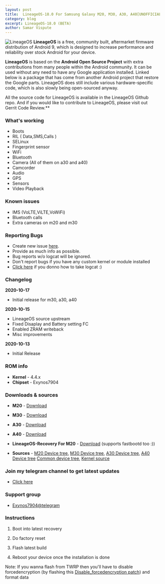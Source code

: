 ```yaml
---
layout: post
title:  LineageOS-18.0 For Samsung Galaxy M20, M30, A30, A40[UNOFFICIAL]
category: blog
excerpt: LineageOS-18.0 (BETA)
author: Samar Vispute
---
```


![LineageOS](http://samarv-121.github.io/images/lineageos.png)
**LineageOS** is a free, community built, aftermarket firmware distribution of Android 9, which is designed to increase performance and reliability over stock Android for your device.

**LineageOS** is based on the **Android Open Source Project** with extra contributions from many people within the Android community. It can be used without any need to have any Google application installed. Linked below is a package that has come from another Android project that restore the Google parts. LineageOS does still include various hardware-specific code, which is also slowly being open-sourced anyway.

All the source code for LineageOS is available in the LineageOS Github repo. And if you would like to contribute to LineageOS, please visit out Gerrit Code Review.**

### What's working
* Boots
* RIL ( Data,SMS,Calls )
* SELinux
* Fingerprint sensor
* WiFi
* Bluetooth
* Camera (All of them on a30 and a40)
* Camcorder
* Audio
* GPS
* Sensors
* Video Playback

### Known issues
* IMS (VoLTE,ViLTE,VoWiFi)
* Bluetooth calls
* Extra cameras on m20 and m30

### Reporting Bugs
* Create new issue [here](https://github.com/SamarV-121/android_device_samsung_universal7904-common/issues).
* Provide as much info as possible.
* Bug reports w/o logcat will be ignored.
* Don't report bugs if you have any custom kernel or module installed
* [Click here](https://forum.xda-developers.com/showthread.php?t=2774386) if you donno how to take logcat :)

### Changelog
**2020-10-17**
* Initial release for m30, a30, a40

**2020-10-15**
* LineageOS source upstream
* Fixed Disaplay and Battery setting FC
* Enabled ZRAM writeback
* Misc improvements

**2020-10-13**
* Initial Release

### ROM info
* **Kernel** - 4.4.x
* **Chipset** - Exynos7904

### Downloads & sources
* **M20** - [Download](https://github.com/SamarV-121/releases/releases/download/lineage-18.0-20201015-150100-UNOFFICIAL-m20lte-1514/lineage-18.0-20201015-150100-UNOFFICIAL-m20lte.zip)
* **M30** - [Download](https://github.com/SamarV-121/releases/releases/download/lineage-18.0-20201016-055019-UNOFFICIAL-m30lte-0556/lineage-18.0-20201016-055019-UNOFFICIAL-m30lte.zip)
* **A30** - [Download](https://github.com/SamarV-121/releases/releases/download/lineage-18.0-20201017-104949-UNOFFICIAL-a30-1136/lineage-18.0-20201017-104949-UNOFFICIAL-a30.zip)
* **A40** - [Download](https://github.com/SamarV-121/releases/releases/download/lineage-18.0-20201017-095745-UNOFFICIAL-a40-1043/lineage-18.0-20201017-095745-UNOFFICIAL-a40.zip)
* **LineageOS-Recovery For M20** - [Download](https://github.com/SamarV-121/releases/releases/download/rec/recovery.img) (supports fastbootd too :))

* **Sources** - [M20 Device tree](https://github.com/SamarV-121/android_device_samsung_m20lte/tree/lineage-18.0), [M30 Device tree](https://github.com/SamarV-121/android_device_samsung_m30lte), [A30 Device tree](https://github.com/SamarV-121/android_device_samsung_a30), [A40 Device tree](https://github.com/SamarV-121/android_device_samsung_a40) [Common device tree](https://github.com/SamarV-121/android_device_samsung_universal7904-common), [Kernel source](https://github.com/SamarV-121/android_kernel_samsung_universal7904/tree/lineage-17.1)

### Join my telegram channel to get latest updates
* [Click here](https://t.me/SamarV121_projects)

### Support group
* [Exynos7904@telegram](https://t.me/Exynos7904)

### Instructions
1) Boot into latest recovery

3) Do factory reset

4) Flash latest build

5) Reboot your device once the installation is done

Note: If you wanna flash from TWRP then you'll have to disable forcedencryption (by flashing this [Disable_forcedencryption patch](https://zackptg5.com/downloads/Disable_Dm-Verity_ForceEncrypt_03.04.2020.zip)) and format data
